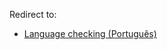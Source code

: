 Redirect to:

*   [Language checking (Português)](/index.php/Language_checking_(Portugu%C3%AAs) "Language checking (Português)")